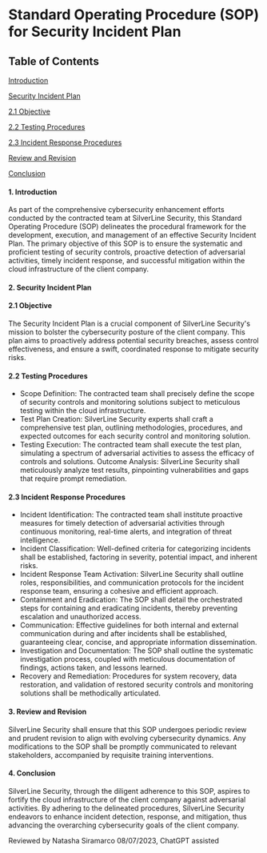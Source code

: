 # Standard Operating Procedure (SOP) for Security Incident Plan

## Table of Contents 
[Introduction](#Introduction) 

[Security Incident Plan](#Security_Incident_Plan)  

[2.1 Objective](#2.1_Objective) 

[2.2 Testing Procedures](#2.2_Testing_Procedures) 

[2.3 Incident Response Procedures](#2.3_Incident_Response_Procedures) 

[Review and Revision](#Review_and_Revision) 

[Conclusion](#Conclusion) 


<a name="Introduction"/>

#### 1. Introduction

As part of the comprehensive cybersecurity enhancement efforts conducted by the contracted team at SilverLine Security, this Standard Operating Procedure (SOP) 
delineates the procedural framework for the development, execution, and management of an effective Security Incident Plan. The primary objective of this SOP is
to ensure the systematic and proficient testing of security controls, proactive detection of adversarial activities, timely incident response, and successful mitigation 
within the cloud infrastructure of the client company.

<a name="Security_Incident_Plan"/>

#### 2. Security Incident Plan

<a name="Objective"/>

#### 2.1 Objective

The Security Incident Plan is a crucial component of SilverLine Security's mission to bolster the cybersecurity posture of the client company. This plan aims to 
proactively address potential security breaches, assess control effectiveness, and ensure a swift, coordinated response to mitigate security risks.

<a name="2.2_Testing_Procedures"/>

#### 2.2 Testing Procedures

- Scope Definition: The contracted team shall precisely define the scope of security controls and monitoring solutions subject to meticulous testing within the cloud 
infrastructure.
- Test Plan Creation: SilverLine Security experts shall craft a comprehensive test plan, outlining methodologies, procedures, and expected outcomes for each security
control and monitoring solution.
- Testing Execution: The contracted team shall execute the test plan, simulating a spectrum of adversarial activities to assess the efficacy of controls and solutions.
Outcome Analysis: SilverLine Security shall meticulously analyze test results, pinpointing vulnerabilities and gaps that require prompt remediation.

<a name="2.3_Incident_Response_Procedures"/>

#### 2.3 Incident Response Procedures

- Incident Identification: The contracted team shall institute proactive measures for timely detection of adversarial activities through continuous monitoring,
real-time alerts, and integration of threat intelligence.
- Incident Classification: Well-defined criteria for categorizing incidents shall be established, factoring in severity, potential impact, and inherent risks.
- Incident Response Team Activation: SilverLine Security shall outline roles, responsibilities, and communication protocols for the incident response team, ensuring
a cohesive and efficient approach.
- Containment and Eradication: The SOP shall detail the orchestrated steps for containing and eradicating incidents, thereby preventing escalation and unauthorized access.
- Communication: Effective guidelines for both internal and external communication during and after incidents shall be established, guaranteeing clear, concise, and
appropriate information dissemination.
- Investigation and Documentation: The SOP shall outline the systematic investigation process, coupled with meticulous documentation of findings, actions taken, and lessons
learned.
- Recovery and Remediation: Procedures for system recovery, data restoration, and validation of restored security controls and monitoring solutions shall be methodically
 articulated.

<a name="Review_and_Revision"/>

#### 3. Review and Revision

SilverLine Security shall ensure that this SOP undergoes periodic review and prudent revision to align with evolving cybersecurity dynamics. Any modifications to the SOP shall be promptly communicated to relevant stakeholders, accompanied by requisite training interventions.

<a name="Conclusion"/>

#### 4. Conclusion

SilverLine Security, through the diligent adherence to this SOP, aspires to fortify the cloud infrastructure of the client company against adversarial activities. By adhering to the delineated procedures, SilverLine Security endeavors to enhance incident detection, response, and mitigation, thus advancing the overarching cybersecurity goals of the client company.


Reviewed by Natasha Siramarco 08/07/2023, ChatGPT assisted

